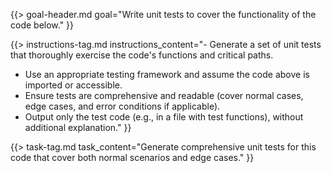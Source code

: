 {{> goal-header.md goal="Write unit tests to cover the functionality of the code below." }}

{{> instructions-tag.md instructions_content="- Generate a set of unit tests that thoroughly exercise the code's functions and critical paths.  
- Use an appropriate testing framework and assume the code above is imported or accessible.  
- Ensure tests are comprehensive and readable (cover normal cases, edge cases, and error conditions if applicable).  
- Output only the test code (e.g., in a file with test functions), without additional explanation." }}

{{> task-tag.md task_content="Generate comprehensive unit tests for this code that cover both normal scenarios and edge cases." }} 